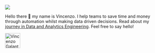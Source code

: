 <a href="https://zms.zalando.com/" target="_blank"><img src="https://zms.zalando.com/app/themes/zms_2020/dist/images/zms_logo.svg"></a>


Hello there 👋 my name is Vincenzo. I help teams to save time and money through automation whilst making data driven decisions. Read about my <a href="https://vincenzogalante.github.io/" target="_blank">journey in Data and Analytics Engineering</a>. Feel free to say hello!<br> 

<a href="https://www.linkedin.com/in/galantevincenzo/" target="_blank" rel="noreferrer"> <img align="left" alt="Vincenzo Galante - LinkedIn" width="50px" src="https://camo.githubusercontent.com/941103b55ebacbfa446f1ade5f01f1419a12a2c6133fb07ef8894a524566498a/68747470733a2f2f636f6e74656e742e6c696e6b6564696e2e636f6d2f636f6e74656e742f64616d2f6d652f627573696e6573732f656e2d75732f616d702f6272616e642d736974652f76322f62672f4c492d4275672e7376672e6f726967696e616c2e737667" style="max-width: 100%;">
